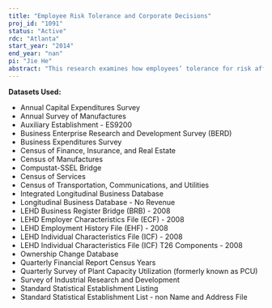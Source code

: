 ```yaml
---
title: "Employee Risk Tolerance and Corporate Decisions"
proj_id: "1091"
status: "Active"
rdc: "Atlanta"
start_year: "2014"
end_year: "nan"
pi: "Jie He"
abstract: "This research examines how employees’ tolerance for risk affects corporate decisions and firm performance, including firm debt, capital expenditures, patents, acquisitions, returns on assets and equity, firm age, and public/private status. Proxies for employee risk-tolerance include firm-level measures of employee age and gender, percentage of employees with earnings sources from other companies, percentage of employees with dual wage earners in their household, and county-level measures of religiosity. This project also examines a firm's ownership status, i.e., public or private, and the demographic characteristics of the firm's employees. "
---
```


**Datasets Used:**

  - Annual Capital Expenditures Survey 
  - Annual Survey of Manufactures 
  - Auxiliary Establishment - ES9200 
  - Business Enterprise Research and Development Survey (BERD) 
  - Business Expenditures Survey 
  - Census of Finance, Insurance, and Real Estate 
  - Census of Manufactures 
  - Compustat-SSEL Bridge 
  - Census of Services 
  - Census of Transportation, Communications, and Utilities 
  - Integrated Longitudinal Business Database 
  - Longitudinal Business Database - No Revenue 
  - LEHD Business Register Bridge (BRB) - 2008 
  - LEHD Employer Characteristics File (ECF) - 2008 
  - LEHD Employment History File (EHF) - 2008 
  - LEHD Individual Characteristics File (ICF) - 2008 
  - LEHD Individual Characteristics File (ICF) T26 Components - 2008 
  - Ownership Change Database 
  - Quarterly Financial Report Census Years 
  - Quarterly Survey of Plant Capacity Utilization (formerly known as PCU) 
  - Survey of Industrial Research and Development 
  - Standard Statistical Establishment Listing 
  - Standard Statistical Establishment List - non Name and Address File 

